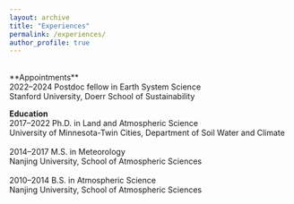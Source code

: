 ```yaml
---
layout: archive
title: "Experiences"
permalink: /experiences/
author_profile: true
---
```


<br>
**Appointments**<br>
2022–2024 Postdoc fellow in Earth System Science<br>
Stanford University, Doerr School of Sustainability<br>

**Education**<br>
2017–2022 Ph.D. in Land and Atmospheric Science<br>
University of Minnesota-Twin Cities, Department of Soil Water and Climate<br><br>
2014–2017 M.S. in Meteorology<br>
Nanjing University, School of Atmospheric Sciences<br><br>
2010–2014 B.S. in Atmospheric Science<br>
Nanjing University, School of Atmospheric Sciences
